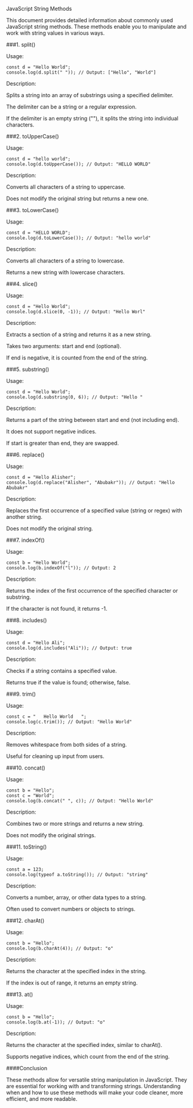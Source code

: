JavaScript String Methods

This document provides detailed information about commonly used JavaScript string methods. These methods enable you to manipulate and work with string values in various ways.

###1. split()

Usage:
```
const d = "Hello World";
console.log(d.split(" ")); // Output: ["Hello", "World"]
```
Description:

Splits a string into an array of substrings using a specified delimiter.

The delimiter can be a string or a regular expression.

If the delimiter is an empty string (""), it splits the string into individual characters.

###2. toUpperCase()

Usage:
```
const d = "hello world";
console.log(d.toUpperCase()); // Output: "HELLO WORLD"
```
Description:

Converts all characters of a string to uppercase.

Does not modify the original string but returns a new one.

###3. toLowerCase()

Usage:
```
const d = "HELLO WORLD";
console.log(d.toLowerCase()); // Output: "hello world"
```
Description:

Converts all characters of a string to lowercase.

Returns a new string with lowercase characters.

###4. slice()

Usage:
```
const d = "Hello World";
console.log(d.slice(0, -1)); // Output: "Hello Worl"
```
Description:

Extracts a section of a string and returns it as a new string.

Takes two arguments: start and end (optional).

If end is negative, it is counted from the end of the string.

###5. substring()

Usage:
```
const d = "Hello World";
console.log(d.substring(0, 6)); // Output: "Hello "
```

Description:

Returns a part of the string between start and end (not including end).

It does not support negative indices.

If start is greater than end, they are swapped.

###6. replace()

Usage:
```
const d = "Hello Alisher";
console.log(d.replace("Alisher", "Abubakr")); // Output: "Hello Abubakr"
```
Description:

Replaces the first occurrence of a specified value (string or regex) with another string.

Does not modify the original string.

###7. indexOf()

Usage:
```
const b = "Hello World";
console.log(b.indexOf("l")); // Output: 2
```
Description:

Returns the index of the first occurrence of the specified character or substring.

If the character is not found, it returns -1.

###8. includes()

Usage:
```
const d = "Hello Ali";
console.log(d.includes("Ali")); // Output: true
```
Description:

Checks if a string contains a specified value.

Returns true if the value is found; otherwise, false.

###9. trim()

Usage:
```
const c = "   Hello World   ";
console.log(c.trim()); // Output: "Hello World"
```
Description:

Removes whitespace from both sides of a string.

Useful for cleaning up input from users.

###10. concat()

Usage:
```
const b = "Hello";
const c = "World";
console.log(b.concat(" ", c)); // Output: "Hello World"
```
Description:

Combines two or more strings and returns a new string.

Does not modify the original strings.

###11. toString()

Usage:
```
const a = 123;
console.log(typeof a.toString()); // Output: "string"
```
Description:

Converts a number, array, or other data types to a string.

Often used to convert numbers or objects to strings.

###12. charAt()

Usage:
```
const b = "Hello";
console.log(b.charAt(4)); // Output: "o"
```
Description:

Returns the character at the specified index in the string.

If the index is out of range, it returns an empty string.

###13. at()

Usage:
```
const b = "Hello";
console.log(b.at(-1)); // Output: "o"
```
Description:

Returns the character at the specified index, similar to charAt().

Supports negative indices, which count from the end of the string.

####Conclusion

These methods allow for versatile string manipulation in JavaScript. They are essential for working with and transforming strings. Understanding when and how to use these methods will make your code cleaner, more efficient, and more readable.

